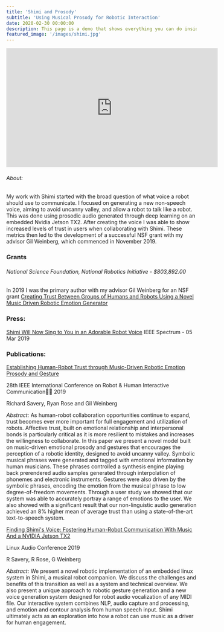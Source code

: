 ```yaml
---
title: 'Shimi and Prosody'
subtitle: 'Using Musical Prosody for Robotic Interaction'
date: 2020-02-30 00:00:00
description: This page is a demo that shows everything you can do inside portfolio and blog posts.
featured_image: '/images/shimi.jpg'
---
```

<iframe width="560" height="315" src="https://www.youtube.com/embed/mDAmApNw5wo" frameborder="0" allow="accelerometer; autoplay; encrypted-media; gyroscope; picture-in-picture" allowfullscreen></iframe>

###### About:
My work with Shimi started with the broad question of what voice a robot should use to communicate. I focused on generating a new non-speech voice, aiming to avoid uncanny valley, and allow a robot to talk like a robot. This was done using prosodic audio generated through deep learning on an embedded Nvidia Jetson TX2. After creating the voice I was able to show increased levels of trust in users when collaborating with Shimi. These metrics then led to the development of a successful NSF grant with my advisor Gil Weinberg, which commenced in November 2019.




### Grants
###### National Science Foundation, National Robotics Initiative - $803,892.00
In 2019 I was the primary author with my advisor Gil Weinberg for an NSF grant [Creating Trust Between Groups of Humans and Robots Using a Novel Music Driven Robotic Emotion Generator](https://www.nsf.gov/awardsearch/showAward?AWD_ID=1925178&HistoricalAwards=false)

### Press:
[Shimi Will Now Sing to You in an Adorable Robot Voice](https://spectrum.ieee.org/automaton/robotics/artificial-intelligence/shimi-will-now-sing-to-you-in-an-adorable-robot-voice)
IEEE Spectrum - 05 Mar 2019


### Publications:
[Establishing  Human-Robot  Trust  through  Music-Driven  Robotic Emotion  Prosody  and  Gesture](https://arxiv.org/pdf/2001.05863.pdf)


28th IEEE International Conference on Robot & Human Interactive Communication 2019

Richard Savery, Ryan Rose and Gil Weinberg

*Abstract:*
As human-robot collaboration opportunities continue to expand, trust becomes ever more important for full
engagement and utilization of robots. Affective trust, built on
emotional relationship and interpersonal bonds is particularly
critical as it is more resilient to mistakes and increases the
willingness to collaborate. In this paper we present a novel
model built on music-driven emotional prosody and gestures
that encourages the perception of a robotic identity, designed to
avoid uncanny valley. Symbolic musical phrases were generated
and tagged with emotional information by human musicians.
These phrases controlled a synthesis engine playing back prerendered audio samples generated through interpolation of
phonemes and electronic instruments. Gestures were also driven
by the symbolic phrases, encoding the emotion from the musical
phrase to low degree-of-freedom movements. Through a user
study we showed that our system was able to accurately
portray a range of emotions to the user. We also showed with
a significant result that our non-linguistic audio generation
achieved an 8% higher mean of average trust than using a
state-of-the-art text-to-speech system.

[Finding Shimi's Voice: Fostering Human-Robot Communication With Music And a NVIDIA Jetson TX2](http://lac.linuxaudio.org/2019/doc/savery.pdf)

Linux Audio Conference 2019

R Savery, R Rose, G Weinberg

*Abstract:*
We present a novel robotic implementation of an embedded linux
system in Shimi, a musical robot companion. We discuss the challenges and benefits of this transition as well as a system and technical overview. We also present a unique approach to robotic gesture
generation and a new voice generation system designed for robot audio vocalization of any MIDI file. Our interactive system combines
NLP, audio capture and processing, and emotion and contour analysis from human speech input. Shimi ultimately acts as an exploration
into how a robot can use music as a driver for human engagement.
